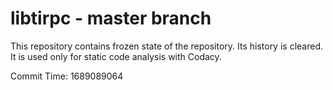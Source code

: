# libtirpc - master branch

This repository contains frozen state of the repository.
Its history is cleared. It is used only for static code
analysis with Codacy.

Commit Time: 1689089064